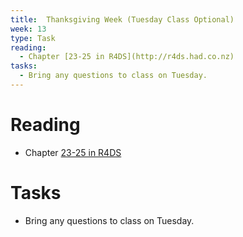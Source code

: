 ```yaml
---
title:  Thanksgiving Week (Tuesday Class Optional)
week: 13
type: Task
reading:
  - Chapter [23-25 in R4DS](http://r4ds.had.co.nz)
tasks:
  - Bring any questions to class on Tuesday.
---
```




# Reading

- Chapter [23-25 in R4DS](http://r4ds.had.co.nz)

# Tasks

- Bring any questions to class on Tuesday.

